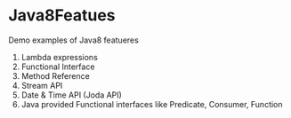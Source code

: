 # Java8Featues
Demo examples of Java8 featueres
1. Lambda expressions
2. Functional Interface
3. Method Reference
4. Stream API
5. Date & Time API (Joda API)
6. Java provided Functional interfaces like Predicate, Consumer, Function
